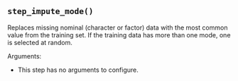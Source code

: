 ## `step_impute_mode()`

Replaces missing nominal (character or factor) data with the most common value from the training set. If the training data has more than one mode, one is selected at random.

Arguments:
* This step has no arguments to configure.

